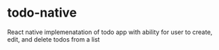 # todo-native

React native implemenatation of todo app with ability for user to create, edit, and delete todos from a list
